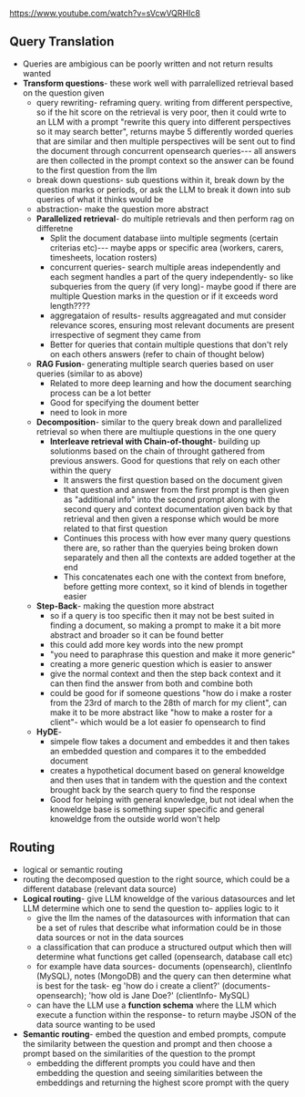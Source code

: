 https://www.youtube.com/watch?v=sVcwVQRHIc8

## Query Translation
- Queries are ambigious can be poorly written and not return results wanted
- **Transform questions**- these work well with parralellized retrieval based on the question given
	- query rewriting- reframing query. writing from different perspective, so if the hit score on the retrieval is very poor, then it could wrte to an LLM with a prompt "rewrite this query into different perspectives so it may search better", returns maybe 5 differently worded queries that are similar and then multiple perspectives will be sent out to find the document through concurrent opensearch queries--- all answers are then collected in the prompt context so the answer can be found to the first question from the llm
	- break down questions- sub questions within it, break down by the question marks or periods, or ask the LLM to break it down into sub queries of what it thinks would be
	- abstraction- make the question more abstract 
	- **Parallelized retrieval**- do multiple retrievals and then perform rag on differetne 
		- Split the document database iinto multiple segments (certain criterias etc)--- maybe apps or specific area (workers, carers, timesheets, location rosters)
		- concurrent queries- search multiple areas independently and each segment handles a part of the query independently- so like subqueries from the query (if very long)- maybe good if there are multiple Question marks in the question or if it exceeds word length????
		- aggregataion of results- results aggreagated and mut consider relevance scores, ensuring most relevant documents are present irrespective of segment they came from
		- Better for queries that contain multiple questions that don't rely on each others answers (refer to chain of thought below)
	- **RAG Fusion**- generating multiple search queries based on user queries (similar to as above)
		- Related to more deep learning and how the document searching process can be a lot better
		- Good for specifying the doument better
		- need to look in more
	- **Decomposition**- similar to the query break down and parallelized retrieval so when there are multiuple questions in the one query
		- **Interleave retrieval with Chain-of-thought**- building up solutionms based on the chain of throught gathered from previous answers. Good for questions that rely on each other within the query
			- It answers the first question based on the document given 
			- that question and answer from the first prompt is then given as "additional info" into the second prompt along with the second query and context documentation given back by that retrieval and then given a response which would be more related to that first question
			- Continues this process with how ever many query questions there are, so rather than the queryies being broken down separately and then all the contexts are added together at the end
			- This concatenates each one with the context from bnefore, before getting more context, so it kind of blends in together easier
	- **Step-Back**- making the question more abstract
		- so if a query is too specific then it may not be best suited in finding a document, so making a prompt to make it a bit more abstract and broader so it can be found better
		- this could add more key words into the new prompt
		- "you need to paraphrase this question and make it more generic"
		- creating a more generic question which is easier to answer
		- give the normal context and then the step back context and it can then find the answer from both and combine both
		- could be good for if someone questions "how do i make a roster from the 23rd of march to the 28th of march for my client", can make it to be more abstract like "how to make a roster for a client"- which would be a lot easier fo opensearch to find
	- **HyDE**- 
		- simpele flow takes a document and embeddes it and then takes an embedded question and compares it to the embedded document
		- creates a hypothetical document based on general knoweldge and then uses that in tandem with the question and the context brought back by the search query to find the response
		- Good for helping with general knowledge, but not ideal when the knoweldge base is something super specific and general knoweldge from the outside world won't help

## Routing
- logical or semantic routing
- routing the decomposed question to the right source, which could be a different database (relevant data source)
- **Logical routing**- give LLM knoweldge of the various datasources and let LLM determine which one to send the question to- applies logic to it
	- give the llm the names of the datasources with information that can be a set of rules that describe what information could be in those data sources or not in the data sources
	- a classification that can produce a structured output which then will determine what functions get called (opensearch, database call etc)
	- for example have data sources- documents (opensearch), clientInfo (MySQL), notes (MongoDB) and the query can then determine what is best for the task- eg 'how do i create a client?' (documents- opensearch); 'how old is Jane Doe?' (clientInfo- MySQL)
	- can have the LLM use a **function schema** where the LLM which execute a function within the response- to return maybe JSON of the data source wanting to be used
- **Semantic routing**- embed the question and embed prompts, compute the similarity between the question and prompt and then choose a prompt based on the similarities of the question to the prompt
	- embedding the different prompts you could have and then embedding the question and seeing similarities between the embeddings and returning the highest score prompt with the query 